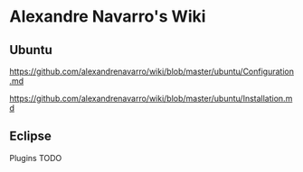 Alexandre Navarro's Wiki
====

Ubuntu
------
https://github.com/alexandrenavarro/wiki/blob/master/ubuntu/Configuration.md

https://github.com/alexandrenavarro/wiki/blob/master/ubuntu/Installation.md


Eclipse
-------
Plugins TODO
